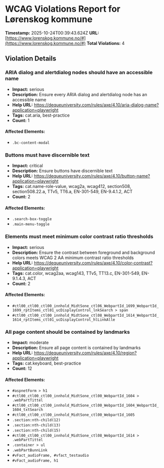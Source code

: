 # WCAG Violations Report for Lørenskog kommune

**Timestamp:** 2025-10-24T00:39:43.624Z
**URL:** [https://www.lorenskog.kommune.no/#](https://www.lorenskog.kommune.no/#)
**Total Violations:** 4

## Violation Details

### ARIA dialog and alertdialog nodes should have an accessible name

- **Impact:** serious
- **Description:** Ensure every ARIA dialog and alertdialog node has an accessible name
- **Help URL:** https://dequeuniversity.com/rules/axe/4.10/aria-dialog-name?application=playwright
- **Tags:** cat.aria, best-practice
- **Count:** 1

#### Affected Elements:

- `.bc-content-modal`

### Buttons must have discernible text

- **Impact:** critical
- **Description:** Ensure buttons have discernible text
- **Help URL:** https://dequeuniversity.com/rules/axe/4.10/button-name?application=playwright
- **Tags:** cat.name-role-value, wcag2a, wcag412, section508, section508.22.a, TTv5, TT6.a, EN-301-549, EN-9.4.1.2, ACT
- **Count:** 2

#### Affected Elements:

- `.search-box-toggle`
- `.main-menu-toggle`

### Elements must meet minimum color contrast ratio thresholds

- **Impact:** serious
- **Description:** Ensure the contrast between foreground and background colors meets WCAG 2 AA minimum contrast ratio thresholds
- **Help URL:** https://dequeuniversity.com/rules/axe/4.10/color-contrast?application=playwright
- **Tags:** cat.color, wcag2aa, wcag143, TTv5, TT13.c, EN-301-549, EN-9.1.4.3, ACT
- **Count:** 2

#### Affected Elements:

- `#ctl00_ctl00_ctl00_innhold_MidtSone_ctl06_WebpartId_1699_WebpartId_1699_rptItems_ctl01_ucDisplayControl_lnkSearch > span`
- `#ctl00_ctl00_ctl00_innhold_MidtSone_ctl08_WebpartId_1614_WebpartId_1614_rptItems_ctl01_ucDisplayControl_hlLinkAlle`

### All page content should be contained by landmarks

- **Impact:** moderate
- **Description:** Ensure all page content is contained by landmarks
- **Help URL:** https://dequeuniversity.com/rules/axe/4.10/region?application=playwright
- **Tags:** cat.keyboard, best-practice
- **Count:** 12

#### Affected Elements:

- `#aspnetForm > h1`
- `#ctl00_ctl00_ctl00_innhold_MidtSone_ctl00_WebpartId_1604 > .webPartTittel`
- `#ctl00_ctl00_ctl00_innhold_MidtSone_ctl00_WebpartId_1604_WebpartId_1604_txtSearch`
- `#ctl00_ctl00_ctl00_innhold_MidtSone_ctl00_WebpartId_1605`
- `.section:nth-child(12)`
- `.section:nth-child(13)`
- `.section:nth-child(15)`
- `#ctl00_ctl00_ctl00_innhold_MidtSone_ctl08_WebpartId_1614 > .webPartTittel`
- `.container > ul`
- `.webPartBunnLink`
- `#vFact_audioFrame, #vfact_testaudio`
- `#vFact_audioFrame, h1`
